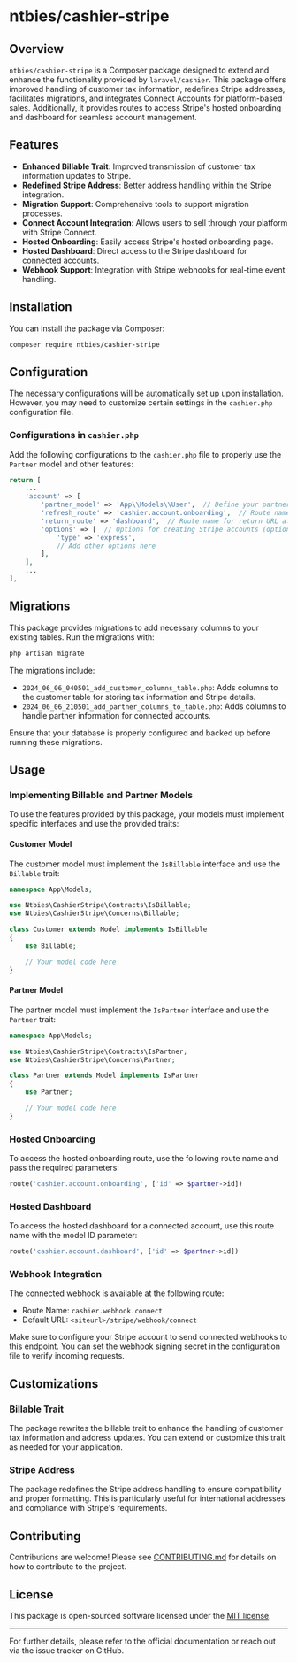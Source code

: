 # ntbies/cashier-stripe

## Overview

`ntbies/cashier-stripe` is a Composer package designed to extend and enhance the functionality provided by `laravel/cashier`. This package offers improved handling of customer tax information, redefines Stripe addresses, facilitates migrations, and integrates Connect Accounts for platform-based sales. Additionally, it provides routes to access Stripe's hosted onboarding and dashboard for seamless account management.

## Features

- **Enhanced Billable Trait**: Improved transmission of customer tax information updates to Stripe.
- **Redefined Stripe Address**: Better address handling within the Stripe integration.
- **Migration Support**: Comprehensive tools to support migration processes.
- **Connect Account Integration**: Allows users to sell through your platform with Stripe Connect.
- **Hosted Onboarding**: Easily access Stripe's hosted onboarding page.
- **Hosted Dashboard**: Direct access to the Stripe dashboard for connected accounts.
- **Webhook Support**: Integration with Stripe webhooks for real-time event handling.

## Installation

You can install the package via Composer:

```bash
composer require ntbies/cashier-stripe
```

## Configuration

The necessary configurations will be automatically set up upon installation. However, you may need to customize certain settings in the `cashier.php` configuration file.

### Configurations in `cashier.php`

Add the following configurations to the `cashier.php` file to properly use the `Partner` model and other features:

```php
return [
    ...
    'account' => [
        'partner_model' => 'App\\Models\\User',  // Define your partner model here
        'refresh_route' => 'cashier.account.onboarding',  // Route name for refresh URL during onboarding
        'return_route' => 'dashboard',  // Route name for return URL after onboarding
        'options' => [  // Options for creating Stripe accounts (optional)
            'type' => 'express',
            // Add other options here
        ],
    ],
    ...
],
```

## Migrations

This package provides migrations to add necessary columns to your existing tables. Run the migrations with:

```bash
php artisan migrate
```

The migrations include:

- `2024_06_06_040501_add_customer_columns_table.php`: Adds columns to the customer table for storing tax information and Stripe details.
- `2024_06_06_210501_add_partner_columns_to_table.php`: Adds columns to handle partner information for connected accounts.

Ensure that your database is properly configured and backed up before running these migrations.

## Usage

### Implementing Billable and Partner Models

To use the features provided by this package, your models must implement specific interfaces and use the provided traits:

#### Customer Model

The customer model must implement the `IsBillable` interface and use the `Billable` trait:

```php
namespace App\Models;

use Ntbies\CashierStripe\Contracts\IsBillable;
use Ntbies\CashierStripe\Concerns\Billable;

class Customer extends Model implements IsBillable
{
    use Billable;

    // Your model code here
}
```

#### Partner Model

The partner model must implement the `IsPartner` interface and use the `Partner` trait:

```php
namespace App\Models;

use Ntbies\CashierStripe\Contracts\IsPartner;
use Ntbies\CashierStripe\Concerns\Partner;

class Partner extends Model implements IsPartner
{
    use Partner;

    // Your model code here
}
```

### Hosted Onboarding

To access the hosted onboarding route, use the following route name and pass the required parameters:

```php
route('cashier.account.onboarding', ['id' => $partner->id])
```

### Hosted Dashboard

To access the hosted dashboard for a connected account, use this route name with the model ID parameter:

```php
route('cashier.account.dashboard', ['id' => $partner->id])
```

### Webhook Integration

The connected webhook is available at the following route:

- Route Name: `cashier.webhook.connect`
- Default URL: `<siteurl>/stripe/webhook/connect`

Make sure to configure your Stripe account to send connected webhooks to this endpoint. You can set the webhook signing secret in the configuration file to verify incoming requests.

## Customizations

### Billable Trait

The package rewrites the billable trait to enhance the handling of customer tax information and address updates. You can extend or customize this trait as needed for your application.

### Stripe Address

The package redefines the Stripe address handling to ensure compatibility and proper formatting. This is particularly useful for international addresses and compliance with Stripe's requirements.

## Contributing

Contributions are welcome! Please see [CONTRIBUTING.md](CONTRIBUTING.md) for details on how to contribute to the project.

## License

This package is open-sourced software licensed under the [MIT license](LICENSE.md).

---

For further details, please refer to the official documentation or reach out via the issue tracker on GitHub.